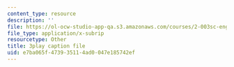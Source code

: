 ```yaml
---
content_type: resource
description: ''
file: https://ol-ocw-studio-app-qa.s3.amazonaws.com/courses/2-003sc-engineering-dynamics-fall-2011/e7ba065f473935114ad0047e185742ef_ZNVvYg1FOPk.srt
file_type: application/x-subrip
resourcetype: Other
title: 3play caption file
uid: e7ba065f-4739-3511-4ad0-047e185742ef
---
```

